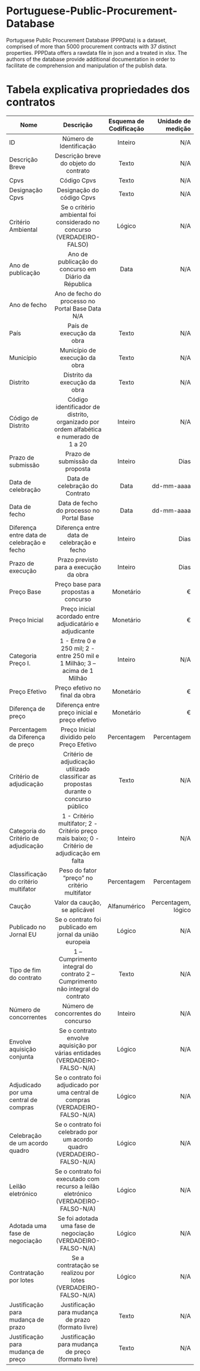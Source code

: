 # Portuguese-Public-Procurement-Database

Portuguese Public Procurement Database (PPPData) is a dataset, comprised of more than 5000 procurement contracts with 37 distinct properties. PPPData offers a rawdata file in json and a treated in xlsx.
The authors of the database provide additional documentation in order to facilitate de comprehension and manipulation of the publish data.

# Tabela explicativa propriedades dos contratos

|Nome |	Descrição	|Esquema de Codificação	|Unidade de medição|
| ------------- |:-------------:|:-------------:| -----:|
|ID|Número de Identificação|	Inteiro|	N/A|
|Descrição Breve|	Descrição breve do objeto do contrato|	Texto|	N/A|
|Cpvs|	Código Cpvs|	Texto|	N/A|
|Designação Cpvs|	Designação do código Cpvs|	Texto|	N/A|
|Critério Ambiental|	Se o critério ambiental foi considerado no concurso (VERDADEIRO-FALSO)|	Lógico|	N/A|
|Ano de publicação|	Ano de publicação do concurso em Diário da Républica|	Data|	N/A|
|Ano de fecho|	Ano de fecho do processo no Portal Base	Data	N/A|
|País|	País de execução da obra	|Texto|	N/A|
|Município|	Município de execução da obra|Texto|	N/A|
|Distrito|	Distrito da execução da obra	|Texto|	N/A|
|Código de Distrito|	Código identificador de distrito, organizado por ordem alfabética e numerado de 1 a 20	|Inteiro|	N/A|
|Prazo de submissão|	Prazo de submissão da proposta	|Inteiro|	Dias|
|Data de celebração|	Data de celebração do Contrato	|Data|	dd-mm-aaaa|
|Data de fecho|	Data de fecho do processo no Portal Base	|Data|	dd-mm-aaaa|
|Diferença entre data de celebração e fecho|	Diferença entre data de celebração e fecho	|Inteiro|	Dias|
|Prazo de execução|	Prazo previsto para a execução da obra|	Inteiro|	Dias|
|Preço Base|	Preço base para propostas a concurso|	Monetário|	€|
|Preço Inicial|	Preço inicial acordado entre adjudicatário e adjudicante	|Monetário|	€|
|Categoria Preço I.|	1 - Entre 0 e 250 mil; 2 - entre 250 mil e 1 Milhão; 3 – acima de 1 Milhão |	Inteiro|	N/A|
|Preço Efetivo|	Preço efetivo no final da obra|	Monetário	|€|
|Diferença de preço|	Diferença entre preço inicial e preço efetivo|	Monetário|	€|
|Percentagem da Diferença de preço|	Preço Inicial dividido pelo Preço Efetivo	|Percentagem	|Percentagem|
|Critério de adjudicação|	Critério de adjudicação utilizado classificar as propostas durante o concurso público	|Texto|	N/A|
|Categoria do Critério de adjudicação|	1 - Critério multifator; 2 - Critério preço mais baixo; 0 - Critério de adjudicação em falta	|Inteiro|	N/A|
|Classificação do critério multifator|	Peso do fator “preço” no critério multifator|	Percentagem	|Percentagem|
|Caução|	Valor da caução, se aplicável |Alfanumérico	|Percentagem, lógico|
|Publicado no Jornal EU|	Se o contrato foi publicado em jornal da união europeia	|Lógico	|N/A|
|Tipo de fim do contrato|	1 – Cumprimento integral do contrato 2 – Cumprimento não integral do contrato	|Texto|	N/A|
|Número de concorrentes|	Número de concorrentes do concurso	|Inteiro	|N/A|
|Envolve aquisição conjunta|	Se o contrato envolve aquisição por várias entidades (VERDADEIRO-FALSO-N/A)	|Lógico|	N/A|
|Adjudicado por uma central de compras|	Se o contrato foi adjudicado por uma central de compras (VERDADEIRO-FALSO-N/A)|	Lógico|	N/A|
|Celebração de um acordo quadro|	Se o contrato foi celebrado por um acordo quadro (VERDADEIRO-FALSO-N/A)|	Lógico	|N/A|
|Leilão eletrónico|	Se o contrato foi executado com recurso a leilão eletrónico (VERDADEIRO-FALSO-N/A)	|Lógico|	N/A|
|Adotada uma fase de negociação|	Se foi adotada uma fase de negociação (VERDADEIRO-FALSO-N/A)	|Lógico|	N/A|
|Contratação por lotes|	Se a contratação se realizou por lotes (VERDADEIRO-FALSO-N/A)|	Lógico|	N/A|
|Justificação para mudança de prazo|	Justificação para mudança de prazo (formato livre)|	Texto	|N/A|
|Justificação para mudança de preço|	Justificação para mudança de preço (formato livre)	|Texto|	N/A|
